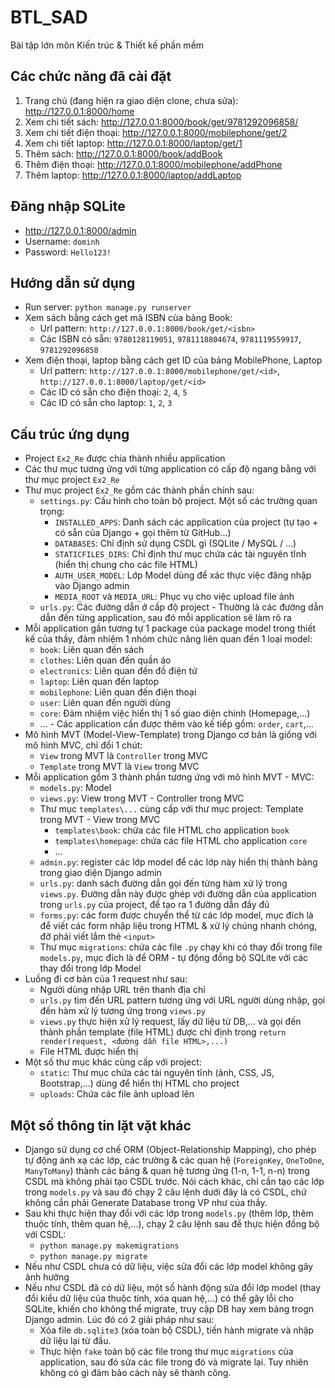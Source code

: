 BTL_SAD
========================

Bài tập lớn môn Kiến trúc &amp; Thiết kế phần mềm

Các chức năng đã cài đặt
--------

1. Trang chủ (đang hiện ra giao diện clone, chưa sửa): http://127.0.0.1:8000/home
2. Xem chi tiết sách: http://127.0.0.1:8000/book/get/9781292096858/
3. Xem chi tiết điện thoại: http://127.0.0.1:8000/mobilephone/get/2
4. Xem chi tiết laptop: http://127.0.0.1:8000/laptop/get/1
5. Thêm sách: http://127.0.0.1:8000/book/addBook
6. Thêm điện thoại: http://127.0.0.1:8000/mobilephone/addPhone
7. Thêm laptop: http://127.0.0.1:8000/laptop/addLaptop

Đăng nhập SQLite
---------

* http://127.0.0.1:8000/admin
* Username: `dominh` 
* Password: `Hello123!`

Hướng dẫn sử dụng
---------

* Run server: `python manage.py runserver`
* Xem sách bằng cách get mã ISBN của bảng Book:
  * Url pattern: `http://127.0.0.1:8000/book/get/<isbn>`
  * Các ISBN có sẵn: `9780128119051`, `9781118804674`, `9781119559917`, `9781292096858`
* Xem điện thoại, laptop bằng cách get ID của bảng MobilePhone, Laptop
  * Url pattern: `http://127.0.0.1:8000/mobilephone/get/<id>`, `http://127.0.0.1:8000/laptop/get/<id>`
  * Các ID có sẵn cho điện thoại: `2`, `4`, `5`
  * Các ID có sẵn cho laptop: `1`, `2`, `3`

Cấu trúc ứng dụng
----------

* Project `Ex2_Re` được chia thành nhiều application
* Các thư mục tương ứng với từng application có cấp độ ngang bằng với thư mục project `Ex2_Re`
* Thư mục project `Ex2_Re` gồm các thành phần chính sau:
  * `settings.py`: Cấu hình cho toàn bộ project. Một số các trường quan trọng:
    * `INSTALLED_APPS`: Danh sách các application của project (tự tạo + có sẵn của Django + gọi thêm từ GitHub...)
    * `DATABASES`: Chỉ định sử dụng CSDL gì (SQLite / MySQL / ...)
    * `STATICFILES_DIRS`: Chỉ định thư mục chứa các tài nguyên tĩnh (hiển thị chung cho các file HTML)
    * `AUTH_USER_MODEL`: Lớp Model dùng để xác thực việc đăng nhập vào Django admin
    * `MEDIA_ROOT` và `MEDIA_URL`: Phục vụ cho việc upload file ảnh
  * `urls.py`: Các đường dẫn ở cấp độ project - Thường là các đường dẫn dẫn đến từng application, sau đó mỗi application sẽ làm rõ ra
* Mỗi application gần tương tự 1 package của package model trong thiết kế của thầy, đảm nhiệm 1 nhóm chức năng liên quan đến 1 loại model:
  * `book`: Liên quan đến sách
  * `clothes`: Liên quan đến quần áo
  * `electronics`: Liên quan đến đồ điện tử
  * `laptop`: Liên quan đến laptop
  * `mobilephone`: Liên quan đến điện thoại
  * `user`: Liên quan đến người dùng
  * `core`: Đảm nhiệm việc hiển thị 1 số giao diện chính (Homepage,...)
  * ... - Các application cần được thêm vào kế tiếp gồm: `order`, `cart`,...
* Mô hình MVT (Model-View-Template) trong Django cơ bản là giống với mô hình MVC, chỉ đổi 1 chút:
  * `View` trong MVT là `Controller` trong MVC
  * `Template` trong MVT là `View` trong MVC
* Mỗi application gồm 3 thành phần tương ứng với mô hình MVT - MVC:
  * `models.py`: Model
  * `views.py`: View trong MVT - Controller trong MVC
  * Thư mục `templates\...` cùng cấp với thư mục project: Template trong MVT - View trong MVC
    * `templates\book`: chứa các file HTML cho application `book`
    * `templates\homepage`: chứa các file HTML cho application `core`
    * ...
  * `admin.py`: register các lớp model để các lớp này hiển thị thành bảng trong giao diện Django admin
  * `urls.py`: danh sách đường dẫn gọi đến từng hàm xử lý trong `views.py`. Đường dẫn này được ghép với đường dẫn của application trong `urls.py` của project, để tạo ra 1 đường dẫn đầy đủ
  * `forms.py`: các form được chuyển thể từ các lớp model, mục đích là để viết các form nhập liệu trong HTML & xử lý chúng nhanh chóng, đỡ phải viết lắm thẻ `<input>`
  * Thư mục `migrations`: chứa các file `.py` chạy khi có thay đổi trong file `models.py`, mục đích là để ORM - tự động đồng bộ SQLite với các thay đổi trong lớp Model
* Luồng đi cơ bản của 1 request như sau:
  * Người dùng nhập URL trên thanh địa chỉ
  * `urls.py` tìm đến URL pattern tương ứng với URL người dùng nhập, gọi đến hàm xử lý tương ứng trong `views.py`
  * `views.py` thực hiện xử lý request, lấy dữ liệu từ DB,... và gọi đến thành phần template (file HTML) được chỉ định trong `return render(request, <đường dẫn file HTML>,...)`
  * File HTML được hiển thị
* Một số thư mục khác cùng cấp với project:
  * `static`: Thư mục chứa các tài nguyên tĩnh (ảnh, CSS, JS, Bootstrap,...) dùng để hiển thị HTML cho project
  * `uploads`: Chứa các file ảnh upload lên

Một số thông tin lặt vặt khác
-------------

* Django sử dụng cơ chế ORM (Object-Relationship Mapping), cho phép tự động ánh xạ các lớp, các trường & các quan hệ (`ForeignKey`, `OneToOne`, `ManyToMany`) thành các bảng & quan hệ tương ứng (1-n, 1-1, n-n) trong CSDL mà không phải tạo CSDL trước.
Nói cách khác, chỉ cần tạo các lớp trong `models.py` và sau đó chạy 2 câu lệnh dưới đây là có CSDL, chứ không cần phải Generate Database trong VP như của thầy.
* Sau khi thực hiện thay đổi với các lớp trong `models.py` (thêm lớp, thêm thuộc tính, thêm quan hệ,...), chạy 2 câu lệnh sau để thực hiện đồng bộ với CSDL:
  * `python manage.py makemigrations`
  * `python manage.py migrate`
* Nếu như CSDL chưa có dữ liệu, việc sửa đổi các lớp model không gây ảnh hưởng
* Nếu như CSDL đã có dữ liệu, một số hành động sửa đổi lớp model (thay đổi kiểu dữ liệu của thuộc tính, xóa quan hệ,...) có thể gây lỗi cho SQLite, khiến cho không thể migrate, truy cập DB hay xem bảng trogn Django admin. Lúc đó có 2 giải pháp như sau:
  * Xóa file `db.sqlite3` (xóa toàn bộ CSDL), tiến hành migrate và nhập dữ liệu lại từ đầu.
  * Thực hiện `fake` toàn bộ các file trong thư mục `migrations` của application, sau đó sửa các file trong đó và migrate lại. Tuy nhiên không có gì đảm bảo cách này sẽ thành công.
